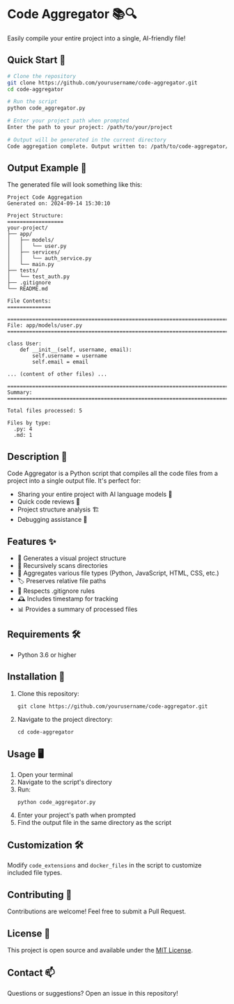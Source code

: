 # Code Aggregator 📚🔍

Easily compile your entire project into a single, AI-friendly file!

## Quick Start 🚀

```bash
# Clone the repository
git clone https://github.com/yourusername/code-aggregator.git
cd code-aggregator

# Run the script
python code_aggregator.py

# Enter your project path when prompted
Enter the path to your project: /path/to/your/project

# Output will be generated in the current directory
Code aggregation complete. Output written to: /path/to/code-aggregator/aggregated_code_20240914_153010.txt
```

## Output Example 📄

The generated file will look something like this:

```
Project Code Aggregation
Generated on: 2024-09-14 15:30:10

Project Structure:
==================
your-project/
├── app/
│   ├── models/
│   │   └── user.py
│   ├── services/
│   │   └── auth_service.py
│   └── main.py
├── tests/
│   └── test_auth.py
├── .gitignore
└── README.md

File Contents:
==============

================================================================================
File: app/models/user.py
================================================================================

class User:
    def __init__(self, username, email):
        self.username = username
        self.email = email

... (content of other files) ...

================================================================================
Summary:
================================================================================

Total files processed: 5

Files by type:
  .py: 4
  .md: 1
```

## Description 📝

Code Aggregator is a Python script that compiles all the code files from a project into a single output file. It's perfect for:

- Sharing your entire project with AI language models 🤖
- Quick code reviews 👀
- Project structure analysis 🏗️
- Debugging assistance 🐛

## Features ✨

- 🌳 Generates a visual project structure
- 📂 Recursively scans directories
- 🧩 Aggregates various file types (Python, JavaScript, HTML, CSS, etc.)
- 🏷️ Preserves relative file paths
- 🚫 Respects .gitignore rules
- 🕰️ Includes timestamp for tracking
- 📊 Provides a summary of processed files

## Requirements 🛠️

- Python 3.6 or higher

## Installation 💽

1. Clone this repository:
   ```
   git clone https://github.com/yourusername/code-aggregator.git
   ```
2. Navigate to the project directory:
   ```
   cd code-aggregator
   ```

## Usage 🖥️

1. Open your terminal
2. Navigate to the script's directory
3. Run:
   ```
   python code_aggregator.py
   ```
4. Enter your project's path when prompted
5. Find the output file in the same directory as the script

## Customization 🛠️

Modify `code_extensions` and `docker_files` in the script to customize included file types.

## Contributing 🤝

Contributions are welcome! Feel free to submit a Pull Request.

## License 📜

This project is open source and available under the [MIT License](https://opensource.org/licenses/MIT).

## Contact 📫

Questions or suggestions? Open an issue in this repository!